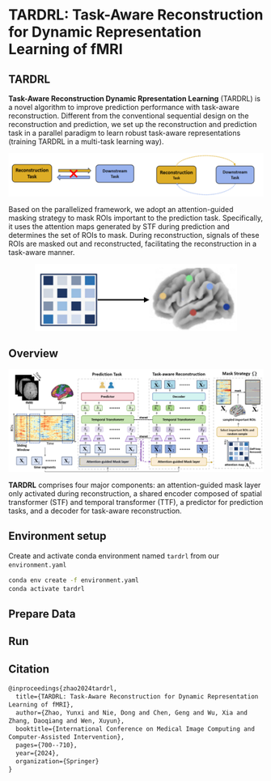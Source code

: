 # TARDRL: Task-Aware Reconstruction for Dynamic Representation Learning of fMRI
## TARDRL
**Task-Aware Reconstruction Dynamic Rpresentation Learning** (TARDRL) is a novel algorithm to improve prediction performance with task-aware reconstruction. Different from the conventional sequential design on the reconstruction and prediction, we set up the reconstruction and prediction task in a parallel paradigm to learn robust task-aware representations (training TARDRL in a multi-task learning way).
<p align="center">
<img src=assets/idea_img.png />
</p>

Based on the parallelized framework, we adopt an attention-guided masking strategy to mask ROIs important to the prediction task. Specifically, it uses the attention maps generated by STF during prediction and determines the set of ROIs to mask. During reconstruction, signals of these ROIs are masked out and reconstructed, facilitating the reconstruction in a task-aware manner. 
<p align="center">
<img src=assets/idea_img1.png width=400 heigh=150/>
</p>

## Overview
<p align="center">
<img src=assets/model_big.png />
</p>

**TARDRL** comprises four major components: an attention-guided mask layer only activated during reconstruction, a shared encoder composed of spatial transformer (STF) and temporal transformer (TTF), a predictor for prediction tasks, and a decoder for task-aware reconstruction.

## Environment setup
Create and activate conda environment named ```tardrl``` from our ```environment.yaml```
```sh
conda env create -f environment.yaml
conda activate tardrl
```
## Prepare Data

## Run

## Citation
```
@inproceedings{zhao2024tardrl,
  title={TARDRL: Task-Aware Reconstruction for Dynamic Representation Learning of fMRI},
  author={Zhao, Yunxi and Nie, Dong and Chen, Geng and Wu, Xia and Zhang, Daoqiang and Wen, Xuyun},
  booktitle={International Conference on Medical Image Computing and Computer-Assisted Intervention},
  pages={700--710},
  year={2024},
  organization={Springer}
}

```
